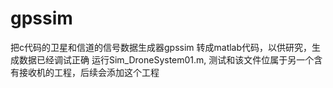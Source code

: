 # gpssim
把c代码的卫星和信道的信号数据生成器gpssim 转成matlab代码，以供研究，生成数据已经调试正确
运行Sim_DroneSystem01.m, 测试和该文件位属于另一个含有接收机的工程，后续会添加这个工程
